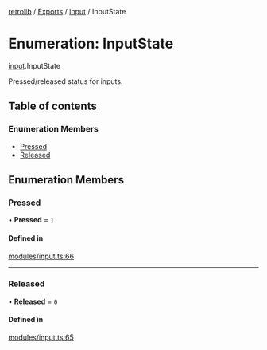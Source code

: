 [retrolib](../README.md) / [Exports](../modules.md) / [input](../modules/input.md) / InputState

# Enumeration: InputState

[input](../modules/input.md).InputState

Pressed/released status for inputs.

## Table of contents

### Enumeration Members

- [Pressed](input.InputState.md#pressed)
- [Released](input.InputState.md#released)

## Enumeration Members

### Pressed

• **Pressed** = ``1``

#### Defined in

[modules/input.ts:66](https://github.com/philbgarner/retrolib/blob/0d99a16/src/modules/input.ts#L66)

___

### Released

• **Released** = ``0``

#### Defined in

[modules/input.ts:65](https://github.com/philbgarner/retrolib/blob/0d99a16/src/modules/input.ts#L65)
